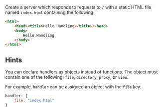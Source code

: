 Create a server which responds to requests to `/` with a static HTML file named
`index.html` containing the following:

```html
<html>
    <head><title>Hello Handling</title></head>
    <body>
        Hello Handling
    </body>
</html>
```


## Hints

You can declare handlers as objects instead of functions. The object must
contain one of the following: `file`, `directory`, `proxy`, or `view`.

For example, `handler` can be assigned an object with the `file` key:

```js
handler: {
    file: "index.html"
}
```
